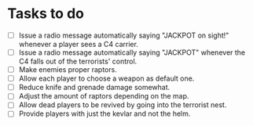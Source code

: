 #  Tasks to do

- [ ]  Issue a radio message automatically saying "JACKPOT on sight!" whenever a player sees a C4 carrier.
- [ ]  Issue a radio message automatically saying "JACKPOT" whenever the C4 falls out of the terrorists' control.
- [ ]  Make enemies proper raptors.
- [ ]  Allow each player to choose a weapon as default one.
- [ ]  Reduce knife and grenade damage somewhat.
- [ ]  Adjust the amount of raptors depending on the map.
- [ ]  Allow dead players to be revived by going into the terrorist nest.
- [ ]  Provide players with just the kevlar and not the helm.
